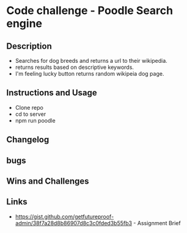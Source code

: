 # Code challenge - Poodle Search engine
## Description
- Searches for dog breeds and returns a url to their wikipedia.
- returns results based on descriptive keywords.
- I'm feeling lucky button returns random wikipeia dog page.


## Instructions and Usage
* Clone repo
* cd to server
* npm run poodle

## Changelog
## bugs
## Wins and Challenges

## Links

* https://gist.github.com/getfutureproof-admin/38f7a28d8b86907d8c3c0fded3b55fb3 - Assignment Brief
